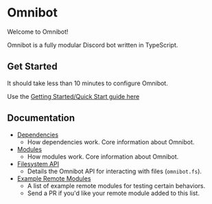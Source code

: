 # Omnibot

Welcome to Omnibot!

Omnibot is a fully modular Discord bot written in TypeScript.

## Get Started

It should take less than 10 minutes to configure Omnibot.

Use the [Getting Started/Quick Start guide here](getting_started.md)

## Documentation

- [Dependencies](/dependencies)
  - How dependencies work. Core information about Omnibot.
- [Modules](/modules)
  - How modules work. Core information about Omnibot.
- [Filesystem API](/fs)
  - Details the Omnibot API for interacting with files (`omnibot.fs`).
- [Example Remote Modules](/example_remote_modules)
  - A list of example remote modules for testing certain behaviors.
  - Send a PR if you'd like your remote module added to this list.
